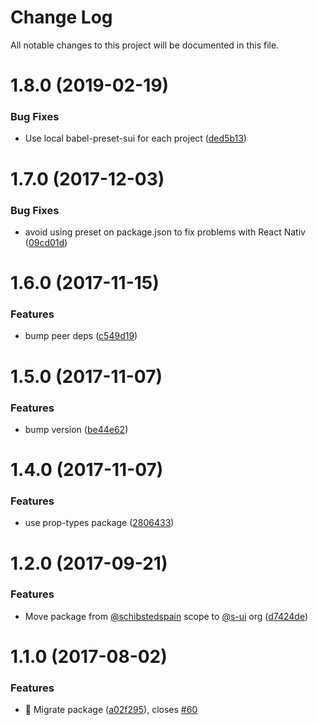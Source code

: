# Change Log

All notable changes to this project will be documented in this file.

<a name="1.8.0"></a>
# 1.8.0 (2019-02-19)


### Bug Fixes

* Use local babel-preset-sui for each project ([ded5b13](https://github.com/SUI-Components/sui/commit/ded5b13))



<a name="1.7.0"></a>
# 1.7.0 (2017-12-03)


### Bug Fixes

* avoid using preset on package.json to fix problems with React Nativ ([09cd01d](https://github.com/SUI-Components/sui/commit/09cd01d))



<a name="1.6.0"></a>
# 1.6.0 (2017-11-15)


### Features

* bump peer deps ([c549d19](https://github.com/SUI-Components/sui/commit/c549d19))



<a name="1.5.0"></a>
# 1.5.0 (2017-11-07)


### Features

* bump version ([be44e62](https://github.com/SUI-Components/sui/commit/be44e62))



<a name="1.4.0"></a>
# 1.4.0 (2017-11-07)


### Features

* use prop-types package ([2806433](https://github.com/SUI-Components/sui/commit/2806433))



<a name="1.2.0"></a>
# 1.2.0 (2017-09-21)


### Features

* Move package from [@schibstedspain](https://github.com/schibstedspain) scope to [@s-ui](https://github.com/s-ui) org ([d7424de](https://github.com/SUI-Components/sui/commit/d7424de))



<a name="1.1.0"></a>
# 1.1.0 (2017-08-02)


### Features

* 🌈 Migrate package ([a02f295](https://github.com/SUI-Components/sui/commit/a02f295)), closes [#60](https://github.com/SUI-Components/sui/issues/60)




